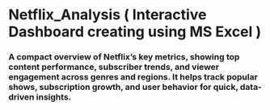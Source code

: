 # Netflix_Analysis ( Interactive Dashboard creating using MS Excel )
### A compact overview of Netflix’s key metrics, showing top content performance, subscriber trends, and viewer engagement across genres and regions. It helps track popular shows, subscription growth, and user behavior for quick, data-driven insights.
